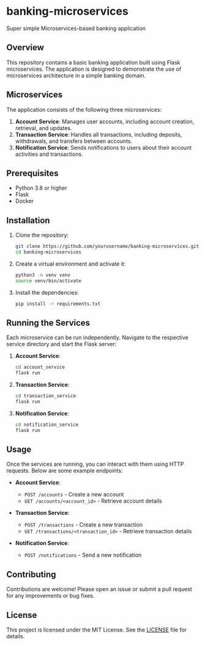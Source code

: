 # banking-microservices
 Super simple Microservices-based banking application

## Overview
This repository contains a basic banking application built using Flask microservices. The application is designed to demonstrate the use of microservices architecture in a simple banking domain.

## Microservices
The application consists of the following three microservices:

1. **Account Service**: Manages user accounts, including account creation, retrieval, and updates.
2. **Transaction Service**: Handles all transactions, including deposits, withdrawals, and transfers between accounts.
3. **Notification Service**: Sends notifications to users about their account activities and transactions.

## Prerequisites
- Python 3.8 or higher
- Flask
- Docker 

## Installation
1. Clone the repository:
    ```bash
    git clone https://github.com/yourusername/banking-microservices.git
    cd banking-microservices
    ```

2. Create a virtual environment and activate it:
    ```bash
    python3 -m venv venv
    source venv/bin/activate
    ```

3. Install the dependencies:
    ```bash
    pip install -r requirements.txt
    ```

## Running the Services
Each microservice can be run independently. Navigate to the respective service directory and start the Flask server:

1. **Account Service**:
    ```bash
    cd account_service
    flask run
    ```

2. **Transaction Service**:
    ```bash
    cd transaction_service
    flask run
    ```

3. **Notification Service**:
    ```bash
    cd notification_service
    flask run
    ```

## Usage
Once the services are running, you can interact with them using HTTP requests. Below are some example endpoints:

- **Account Service**:
    - `POST /accounts` - Create a new account
    - `GET /accounts/<account_id>` - Retrieve account details

- **Transaction Service**:
    - `POST /transactions` - Create a new transaction
    - `GET /transactions/<transaction_id>` - Retrieve transaction details

- **Notification Service**:
    - `POST /notifications` - Send a new notification

## Contributing
Contributions are welcome! Please open an issue or submit a pull request for any improvements or bug fixes.

## License
This project is licensed under the MIT License. See the [LICENSE](LICENSE) file for details.